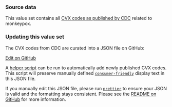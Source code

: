 ### Source data

This value set contains all [CVX codes as published by CDC](https://www2.cdc.gov/vaccines/iis/iisstandards/vaccines.asp?rpt=cvx) related to monkeypox.

### Updating this value set

The CVX codes from CDC are curated into a JSON file on GitHub:

<a href="https://github.com/dvci/shc-terminology/blob/main/input/vocabulary/monkeypox-cvx.json" class="btn btn-primary btn-lg">Edit on GitHub</a>

A [helper script](https://github.com/dvci/shc-terminology/blob/main/script/cvx/) can be run to automatically add newly published CVX codes. This script will preserve manually defined [`consumer-friendly`](https://terminology.smarthealth.cards/CodeSystem-designation-use.html) display text in this JSON file.

If you manually edit this JSON file, please run [`prettier`](https://prettier.io/) to ensure your JSON is valid and the formatting stays consistent. Please see the [README on GitHub](https://github.com/dvci/shc-terminology/blob/main/README.md) for more information.